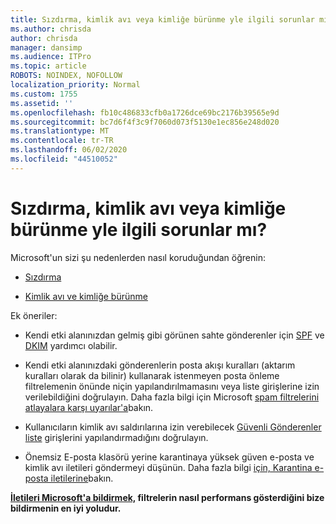 ```yaml
---
title: Sızdırma, kimlik avı veya kimliğe bürünme yle ilgili sorunlar mı?
ms.author: chrisda
author: chrisda
manager: dansimp
ms.audience: ITPro
ms.topic: article
ROBOTS: NOINDEX, NOFOLLOW
localization_priority: Normal
ms.custom: 1755
ms.assetid: ''
ms.openlocfilehash: fb10c486833cfb0a1726dce69bc2176b39565e9d
ms.sourcegitcommit: bc7d6f4f3c9f7060d073f5130e1ec856e248d020
ms.translationtype: MT
ms.contentlocale: tr-TR
ms.lasthandoff: 06/02/2020
ms.locfileid: "44510052"
---
```

# <a name="issues-with-spoofing-phishing-or-impersonation"></a>Sızdırma, kimlik avı veya kimliğe bürünme yle ilgili sorunlar mı?

Microsoft'un sizi şu nedenlerden nasıl koruduğundan öğrenin:

- [Sızdırma](https://docs.microsoft.com/microsoft-365/security/office-365-security/anti-spoofing-protection)

- [Kimlik avı ve kimliğe bürünme](https://docs.microsoft.com/microsoft-365/security/office-365-security/atp-anti-phishing)

Ek öneriler:

- Kendi etki alanınızdan gelmiş gibi görünen sahte gönderenler için [SPF](https://docs.microsoft.com/microsoft-365/security/office-365-security/set-up-spf-in-office-365-to-help-prevent-spoofing) ve [DKIM](https://docs.microsoft.com/microsoft-365/security/office-365-security/use-dkim-to-validate-outbound-email) yardımcı olabilir.

- Kendi etki alanınızdaki gönderenlerin posta akışı kuralları (aktarım kuralları olarak da bilinir) kullanarak istenmeyen posta önleme filtrelemenin önünde niçin yapılandırılmamasını veya liste girişlerine izin verilebildiğini doğrulayın. Daha fazla bilgi için Microsoft [spam filtrelerini atlayalara karşı uyarılar'a](https://docs.microsoft.com/exchange/troubleshoot/antispam/cautions-against-bypassing-spam-filters)bakın.

- Kullanıcıların kimlik avı saldırılarına izin verebilecek [Güvenli Gönderenler liste](https://support.office.com/article/BE1BAEA0-BEAB-4A30-B968-9004332336CE) girişlerini yapılandırmadığını doğrulayın.

- Önemsiz E-posta klasörü yerine karantinaya yüksek güven e-posta ve kimlik avı iletileri göndermeyi düşünün. Daha fazla bilgi [için, Karantina e-posta iletilerine](https://docs.microsoft.com/microsoft-365/security/office-365-security/quarantine-email-messages)bakın.

**[İletileri Microsoft'a bildirmek,](https://support.office.com/article/b5caa9f1-cdf3-4443-af8c-ff724ea719d2) filtrelerin nasıl performans gösterdiğini bize bildirmenin en iyi yoludur.**
